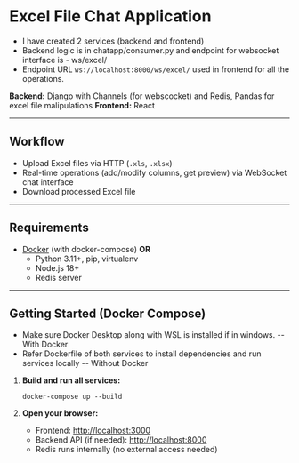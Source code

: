 # Excel File Chat Application

- I have created 2 services (backend and frontend)
- Backend logic is in chatapp/consumer.py and endpoint for websocket interface is - ws/excel/
- Endpoint URL ```ws://localhost:8000/ws/excel/``` used in frontend for all the operations.

**Backend:** Django with Channels (for webscocket) and Redis, Pandas for excel file malipulations
**Frontend:** React 

---

## Workflow

- Upload Excel files via HTTP (`.xls`, `.xlsx`)
- Real-time operations (add/modify columns, get preview) via WebSocket chat interface
- Download processed Excel file

---

## Requirements

- [Docker](https://www.docker.com/) (with docker-compose) **OR**
  - Python 3.11+, pip, virtualenv
  - Node.js 18+
  - Redis server

---

## Getting Started (Docker Compose)

- Make sure Docker Desktop along with WSL is installed if in windows.  -- With Docker 
- Refer Dockerfile of both services to install dependencies and run services locally -- Without Docker

1. **Build and run all services:**
    ```
    docker-compose up --build
    ```

2. **Open your browser:**
    - Frontend: [http://localhost:3000](http://localhost:3000)
    - Backend API (if needed): [http://localhost:8000](http://localhost:8000)
    - Redis runs internally (no external access needed)



